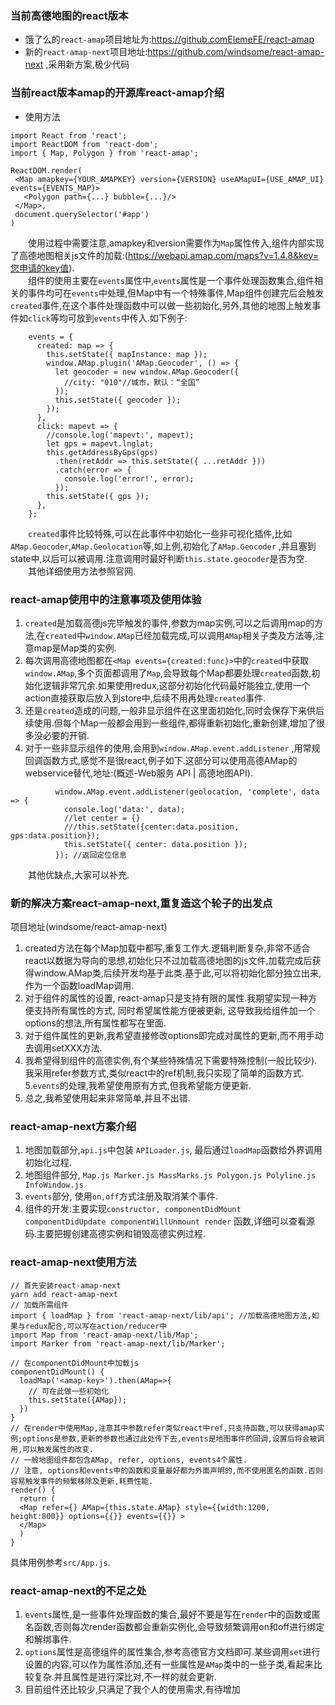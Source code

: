 ### 当前高德地图的react版本
  + 饿了么的`react-amap`项目地址为:<https://github.comElemeFE/react-amap>
  + 新的`react-amap-next`项目地址:<https://github.com/windsome/react-amap-next> ,采用新方案,极少代码

### 当前react版本amap的开源库react-amap介绍
  + 使用方法
```
import React from 'react';
import ReactDOM from 'react-dom';
import { Map, Polygon } from 'react-amap';

ReactDOM.render(
 <Map amapkey={YOUR_AMAPKEY} version={VERSION} useAMapUI={USE_AMAP_UI} events={EVENTS_MAP}>
   <Polygon path={...} bubble={...}/>
 </Map>,
 document.querySelector('#app')
)
```
&emsp;&emsp;使用过程中需要注意,amapkey和version需要作为`Map`属性传入,组件内部实现了高德地图相关js文件的加载:(https://webapi.amap.com/maps?v=1.4.8&key=您申请的key值).  
&emsp;&emsp;组件的使用主要在`events`属性中,`events`属性是一个事件处理函数集合,组件相关的事件均可在`events`中处理,但Map中有一个特殊事件,Map组件创建完后会触发`created`事件,在这个事件处理函数中可以做一些初始化,另外,其他的地图上触发事件如`click`等均可放到`events`中传入.如下例子:  
```
    events = {
      created: map => {
        this.setState({ mapInstance: map });
        window.AMap.plugin('AMap.Geocoder', () => {
          let geocoder = new window.AMap.Geocoder({
            //city: "010"//城市，默认：“全国”
          });
          this.setState({ geocoder });
        });
      },
      click: mapevt => {
        //console.log('mapevt:', mapevt);
        let gps = mapevt.lnglat;
        this.getAddressByGps(gps)
          .then(retAddr => this.setState({ ...retAddr }))
          .catch(error => {
            console.log('error!', error);
          });
        this.setState({ gps });
      },
    };
```
 &emsp;&emsp;`created`事件比较特殊,可以在此事件中初始化一些非可视化插件,比如`AMap.Geocoder`,`AMap.Geolocation`等,如上例,初始化了`AMap.Geocoder` ,并且塞到state中,以后可以被调用.注意调用时最好判断`this.state.geocoder`是否为空.
&emsp;&emsp;其他详细使用方法参照官网.
### react-amap使用中的注意事项及使用体验
  1. `created`是加载高德js完毕触发的事件,参数为map实例,可以之后调用map的方法,在`created`中`window.AMap`已经加载完成,可以调用`AMap`相关子类及方法等,注意map是Map类的实例.  
  2. 每次调用高德地图都在`<Map events={created:func}>`中的`created`中获取`window.AMap`,多个页面都调用了`Map`,会导致每个Map都要处理`created`函数,初始化逻辑非常冗余.如果使用redux,这部分初始化代码最好能独立,使用一个action直接获取后放入到store中,后续不用再处理`created`事件.  
  3. 还是`created`造成的问题,一般非显示组件在这里面初始化,同时会保存下来供后续使用.但每个Map一般都会用到一些组件,都得重新初始化,重新创建,增加了很多没必要的开销.   
  4. 对于一些非显示组件的使用,会用到`window.AMap.event.addListener` ,用常规回调函数方式,感觉不是很react,例子如下.这部分可以使用高德AMap的webservice替代,地址:(概述-Web服务 API | 高德地图API).  
```
          window.AMap.event.addListener(geolocation, 'complete', data => {
            console.log('data:', data);
            //let center = {}
            ///this.setState({center:data.position, gps:data.position});
            this.setState({ center: data.position });
          }); //返回定位信息
```
  &emsp;&emsp;其他优缺点,大家可以补充.

### 新的解决方案react-amap-next,重复造这个轮子的出发点
项目地址(windsome/react-amap-next)
  1. created方法在每个Map加载中都写,重复工作大.逻辑判断复杂,非常不适合react以数据为导向的思想,初始化只不过加载高德地图的js文件,加载完成后获得window.AMap类,后续开发均基于此类.基于此,可以将初始化部分独立出来,作为一个函数loadMap调用.
  2. 对于组件的属性的设置, react-amap只是支持有限的属性.我期望实现一种方便支持所有属性的方式, 同时希望属性能方便被更新, 这导致我给组件加一个options的想法,所有属性都写在里面. 
  3. 对于组件属性的更新,我希望直接修改options即完成对属性的更新,而不用手动去调用setXXX方法.
  4. 我希望得到组件的高德实例,有个某些特殊情况下需要特殊控制(一般比较少).我采用refer参数方式,类似react中的ref机制,我只实现了简单的函数方式.
  5.`events`的处理,我希望使用原有方式,但我希望能方便更新. 
  6. 总之,我希望使用起来非常简单,并且不出错.

### react-amap-next方案介绍
  1. 地图加载部分,`api.js`中包装 `APILoader.js`, 最后通过`loadMap`函数给外界调用初始化过程.
  2. 地图组件部分, `Map.js Marker.js MassMarks.js Polygon.js Polyline.js InfoWindow.js`
  3. `events`部分, 使用`on,off`方式注册及取消某个事件.
  4. 组件的开发:主要实现`constructor, componentDidMount componentDidUpdate componentWillUnmount render` 函数,详细可以查看源码.主要把握创建高德实例和销毁高德实例过程.
### react-amap-next使用方法
```
// 首先安装react-amap-next
yarn add react-amap-next
// 加载所需组件
import { loadMap } from 'react-amap-next/lib/api'; //加载高德地图方法,如果与redux配合,可以写在action/reducer中
import Map from 'react-amap-next/lib/Map';
import Marker from 'react-amap-next/lib/Marker';

// 在componentDidMount中加载js
componentDidMount() {
  loadMap('<amap-key>').then(AMap=>{
    // 可在此做一些初始化
    this.setState({AMap});
  })
}
// 在render中使用Map,注意其中参数refer类似react中ref,只支持函数,可以获得amap实例;options是参数,更新的参数也通过此处传下去,events是地图事件的回调,设置后将会被调用,可以触发属性的改变.
// 一般地图组件都包含AMap, refer, options, events4个属性.
// 注意, options和events中的函数和变量最好都为外面声明的,而不使用匿名的函数.否则容易触发事件的频繁移除及更新,耗费性能.
render() {
  return (
  <Map refer={} AMap={this.state.AMap} style={{width:1200, height:800}} options={{}} events={{}} >
  </Map>
  )
}
```
具体用例参考`src/App.js`.
### react-amap-next的不足之处
  1. `events`属性,是一些事件处理函数的集合,最好不要是写在`render`中的函数或匿名函数,否则每次render函数都会重新实例化,会导致频繁调用on和off进行绑定和解绑事件. 
  2. `options`属性是高德组件的属性集合,参考高德官方文档即可.某些调用`set`进行设置的内容,可以作为属性添加,还有一些属性是`AMap`类中的一些子类,看起来比较复杂.并且属性是进行深比对,不一样的就会更新. 
  3. 目前组件还比较少,只满足了我个人的使用需求,有待增加
